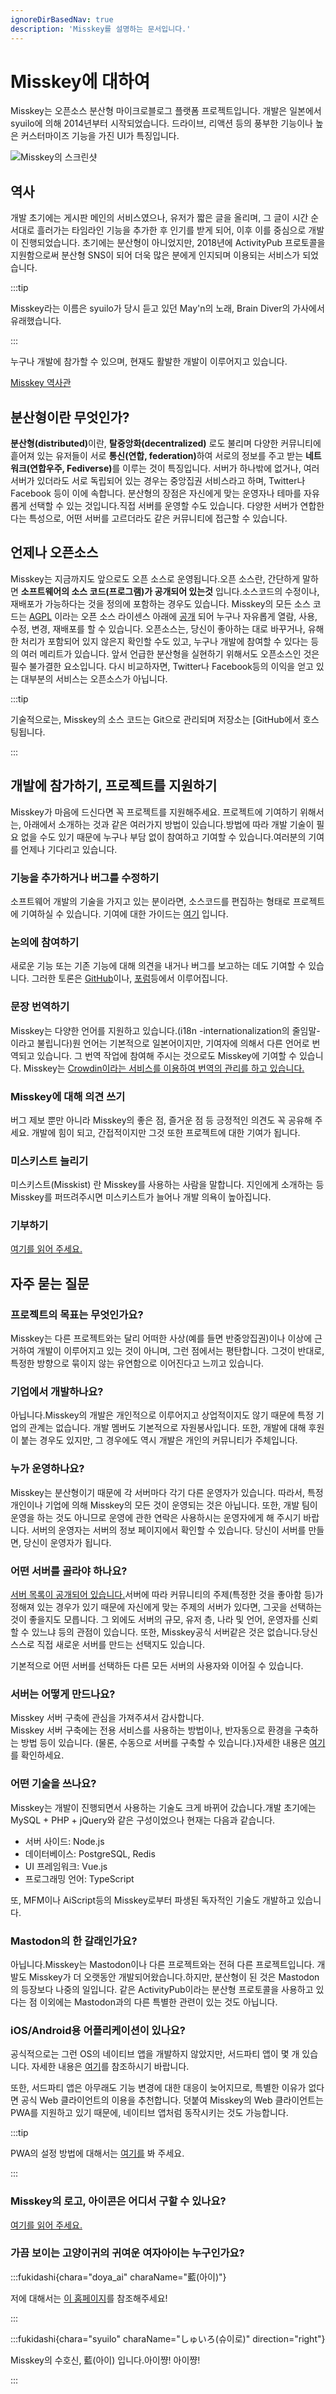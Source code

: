 ```yaml
---
ignoreDirBasedNav: true
description: 'Misskey를 설명하는 문서입니다.'
---
```


# Misskey에 대하여

Misskey는 오픈소스 분산형 마이크로블로그 플랫폼 프로젝트입니다.
개발은 일본에서 syuilo에 의해 2014년부터 시작되었습니다.
드라이브, 리액션 등의 풍부한 기능이나 높은 커스터마이즈 기능을 가진 UI가 특징입니다.

![Misskey의 스크린샷](/img/hero/misskey-light.png)

## 역사

개발 초기에는 게시판 메인의 서비스였으나, 유저가 짧은 글을 올리며, 그 글이 시간 순서대로 흘러가는 타임라인 기능을 추가한 후 인기를 받게 되어, 이후 이를 중심으로 개발이 진행되었습니다. 초기에는 분산형이 아니었지만, 2018년에 ActivityPub 프로토콜을 지원함으로써 분산형 SNS이 되어 더욱 많은 분에게 인지되며 이용되는 서비스가 되었습니다.

:::tip

Misskey라는 이름은 syuilo가 당시 듣고 있던 May'n의 노래, Brain Diver의 가사에서 유래했습니다.

:::

누구나 개발에 참가할 수 있으며, 현재도 활발한 개발이 이루어지고 있습니다.

[Misskey 역사관](/about-us/history/)

## 분산형이란 무엇인가?

<b>분산형(distributed)</b>이란, <b>탈중앙화(decentralized)</b> 로도 불리며 다양한 커뮤니티에 흩어져 있는 유저들이 서로 <b>통신(연합, federation)</b>하여 서로의 정보를 주고 받는 <b>네트워크(연합우주, Fediverse)</b>를 이루는 것이 특징입니다. 서버가 하나밖에 없거나, 여러 서버가 있더라도 서로 독립되어 있는 경우는 중앙집권 서비스라고 하며, Twitter나 Facebook 등이 이에 속합니다. 분산형의 장점은 자신에게 맞는 운영자나 테마를 자유롭게 선택할 수 있는 것입니다.직접 서버를 운영할 수도 있습니다. 다양한 서버가 연합한다는 특성으로, 어떤 서버를 고르더라도 같은 커뮤니티에 접근할 수 있습니다.

## 언제나 오픈소스

Misskey는 지금까지도 앞으로도 오픈 소스로 운영됩니다.오픈 소스란, 간단하게 말하면 <b>소프트웨어의 소스 코드(프로그램)가 공개되어 있는것</b> 입니다.소스코드의 수정이나, 재배포가 가능하다는 것을 정의에 포함하는 경우도 있습니다.
Misskey의 모든 소스 코드는 [AGPL](https://github.com/misskey-dev/misskey/blob/develop/LICENSE) 이라는 오픈 소스 라이센스 아래에 [공개](https://github.com/misskey-dev) 되어 누구나 자유롭게 열람, 사용, 수정, 변경, 재배포를 할 수 있습니다.
오픈소스는, 당신이 좋아하는 대로 바꾸거나, 유해한 처리가 포함되어 있지 않은지 확인할 수도 있고, 누구나 개발에 참여할 수 있다는 등의 여러 메리트가 있습니다.
앞서 언급한 분산형을 실현하기 위해서도 오픈소스인 것은 필수 불가결한 요소입니다.
다시 비교하자면, Twitter나 Facebook등의 이익을 얻고 있는 대부분의 서비스는 오픈소스가 아닙니다.

:::tip

기술적으로는, Misskey의 소스 코드는 Git으로 관리되며 저장소는 [GitHub에서 호스팅됩니다.

:::

## 개발에 참가하기, 프로젝트를 지원하기

Misskey가 마음에 드신다면 꼭 프로젝트를 지원해주세요. 프로젝트에 기여하기 위해서는, 아래에서 소개하는 것과 같은 여러가지 방법이 있습니다.방법에 따라 개발 기술이 필요 없을 수도 있기 때문에 누구나 부담 없이 참여하고 기여할 수 있습니다.여러분의 기여를 언제나 기다리고 있습니다.

### 기능을 추가하거나 버그를 수정하기

소프트웨어 개발의 기술을 가지고 있는 분이라면, 소스코드를 편집하는 형태로 프로젝트에 기여하실 수 있습니다.
기여에 대한 가이드는 [여기](https://github.com/misskey-dev/misskey/blob/develop/CONTRIBUTING.md) 입니다.

### 논의에 참여하기

새로운 기능 또는 기존 기능에 대해 의견을 내거나 버그를 보고하는 데도 기여할 수 있습니다.
그러한 토론은 [GitHub](https://github.com/misskey-dev)이나, [포럼](https://forum.misskey.io/)등에서 이루어집니다.

### 문장 번역하기

Misskey는 다양한 언어를 지원하고 있습니다.(i18n -internationalization의 줄임말- 이라고 불립니다)원 언어는 기본적으로 일본어이지만, 기여자에 의해서 다른 언어로 번역되고 있습니다.
그 번역 작업에 참여해 주시는 것으로도 Misskey에 기여할 수 있습니다.
Misskey는 [Crowdin이라는 서비스를 이용하여 번역의 관리를 하고 있습니다.](https://crowdin.com/project/misskey)

### Misskey에 대해 의견 쓰기

버그 제보 뿐만 아니라 Misskey의 좋은 점, 즐거운 점 등 긍정적인 의견도 꼭 공유해 주세요. 개발에 힘이 되고, 간접적이지만 그것 또한 프로젝트에 대한 기여가 됩니다.

### 미스키스트 늘리기

미스키스트(Misskist) 란 Misskey를 사용하는 사람을 말합니다. 지인에게 소개하는 등 Misskey를 퍼뜨려주시면 미스키스트가 늘어나 개발 의욕이 높아집니다.

### 기부하기

[여기를 읽어 주세요.](/docs/donate/)

## 자주 묻는 질문

### 프로젝트의 목표는 무엇인가요?

Misskey는 다른 프로젝트와는 달리 어떠한 사상(예를 들면 반중앙집권)이나 이상에 근거하여 개발이 이루어지고 있는 것이 아니며, 그런 점에서는 평탄합니다.
그것이 반대로, 특정한 방향으로 묶이지 않는 유연함으로 이어진다고 느끼고 있습니다.

<!-- TODO: ここにロードマップへのリンク -->

### 기업에서 개발하나요?

아닙니다.Misskey의 개발은 개인적으로 이루어지고 상업적이지도 않기 때문에 특정 기업의 관계는 없습니다.
개발 멤버도 기본적으로 자원봉사입니다.
또한, 개발에 대해 후원이 붙는 경우도 있지만, 그 경우에도 역시 개발은 개인의 커뮤니티가 주체입니다.

### 누가 운영하나요?

Misskey는 분산형이기 때문에 각 서버마다 각기 다른 운영자가 있습니다. 따라서, 특정 개인이나 기업에 의해 Misskey의 모든 것이 운영되는 것은 아닙니다.
또한, 개발 팀이 운영을 하는 것도 아니므로 운영에 관한 연락은 사용하시는 운영자에게 해 주시기 바랍니다.
서버의 운영자는 서버의 정보 페이지에서 확인할 수 있습니다.
당신이 서버를 만들면, 당신이 운영자가 됩니다.

### 어떤 서버를 골라야 하나요?

[서버 목록이 공개되어 있습니다.](/servers/)서버에 따라 커뮤니티의 주제(특정한 것을 좋아함 등)가 정해져 있는 경우가 있기 때문에 자신에게 맞는 주제의 서버가 있다면, 그곳을 선택하는 것이 좋을지도 모릅니다.
그 외에도 서버의 규모, 유저 층, 나라 및 언어, 운영자를 신뢰할 수 있느냐 등의 관점이 있습니다.
또한, Misskey공식 서버같은 것은 없습니다.당신 스스로 직접 새로운 서버를 만드는 선택지도 있습니다.

기본적으로 어떤 서버를 선택하든 다른 모든 서버의 사용자와 이어질 수 있습니다.

### 서버는 어떻게 만드나요?

Misskey 서버 구축에 관심을 가져주셔서 감사합니다.  
Misskey 서버 구축에는 전용 서비스를 사용하는 방법이나, 반자동으로 환경을 구축하는 방법 등이 있습니다. (물론, 수동으로 서버를 구축할 수 있습니다.)자세한 내용은 [여기](/docs/for-admin/install/guides/)를 확인하세요.

### 어떤 기술을 쓰나요?

Misskey는 개발이 진행되면서 사용하는 기술도 크게 바뀌어 갔습니다.개발 초기에는 MySQL + PHP + jQuery와 같은 구성이었으나 현재는 다음과 같습니다.

- 서버 사이드: Node.js
- 데이터베이스: PostgreSQL, Redis
- UI 프레임워크: Vue.js
- 프로그래밍 언어: TypeScript

또, MFM이나 AiScript등의 Misskey로부터 파생된 독자적인 기술도 개발하고 있습니다.

### Mastodon의 한 갈래인가요?

아닙니다.Misskey는 Mastodon이나 다른 프로젝트와는 전혀 다른 프로젝트입니다.
개발도 Misskey가 더 오랫동안 개발되어왔습니다.하지만, 분산형이 된 것은 Mastodon의 등장보다 나중의 일입니다.
같은 ActivityPub이라는 분산형 프로토콜을 사용하고 있다는 점 이외에는 Mastodon과의 다른 특별한 관련이 있는 것도 아닙니다.

### iOS/Android용 어플리케이션이 있나요?

공식적으로는 그런 OS의 네이티브 앱을 개발하지 않았지만, 서드파티 앱이 몇 개 있습니다. 자세한 내용은 [여기](/docs/for-users/resources/apps/)를 참조하시기 바랍니다.

또한, 서드파티 앱은 아무래도 기능 변경에 대한 대응이 늦어지므로, 특별한 이유가 없다면 공식 Web 클라이언트의 이용을 추천합니다.
덧붙여 Misskey의 Web 클라이언트는 PWA를 지원하고 있기 때문에, 네이티브 앱처럼 동작시키는 것도 가능합니다.

:::tip

PWA의 설정 방법에 대해서는 [여기를](/docs/for-users/stepped-guides/how-to-use-pwa/) 봐 주세요.

:::

### Misskey의 로고, 아이콘은 어디서 구할 수 있나요?

[여기를 읽어 주세요.](/brand-assets/)

### 가끔 보이는 고양이귀의 귀여운 여자아이는 누구인가요?

:::fukidashi{chara="doya_ai" charaName="藍(아이)"}

저에 대해서는 [이 홈페이지](https://xn--931a.moe/)를 참조해주세요!

:::

:::fukidashi{chara="syuilo" charaName="しゅいろ(슈이로)" direction="right"}

Misskey의 수호신, 藍(아이) 입니다.아이쨩! 아이쨩!

:::
